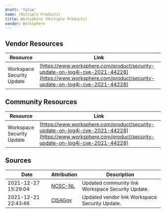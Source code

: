 ```yaml
---
draft: 'false'
name: (Multiple Products)
title: Worksphere (Multiple Products)
vendor: Worksphere
---
```


## Vendor Resources
| Resource | Link |
| --- | --- |
| Workspace Security Update | [https://www.worksphere.com/product/security-update-on-log4j-cve-2021-44228](https://www.worksphere.com/product/security-update-on-log4j-cve-2021-44228) |

## Community Resources
| Resource | Link |
| --- | --- |
| Workspace Security Update | [https://www.worksphere.com/product/security-update-on-log4j-cve-2021-44228](https://www.worksphere.com/product/security-update-on-log4j-cve-2021-44228) |


## Sources
| Date | Attribution | Description |
| --- | --- | --- |
| 2021-12-27 15:29:04 | [NCSC-NL](https://github.com/NCSC-NL/log4shell/blob/main/software/README.md) | Updated community link Workspace Security Update.  |
| 2021-12-21 22:43:46 | [CISAGov](https://raw.githubusercontent.com/cisagov/log4j-affected-db/develop/README.md) | Updated vendor link Workspace Security Update.  |
